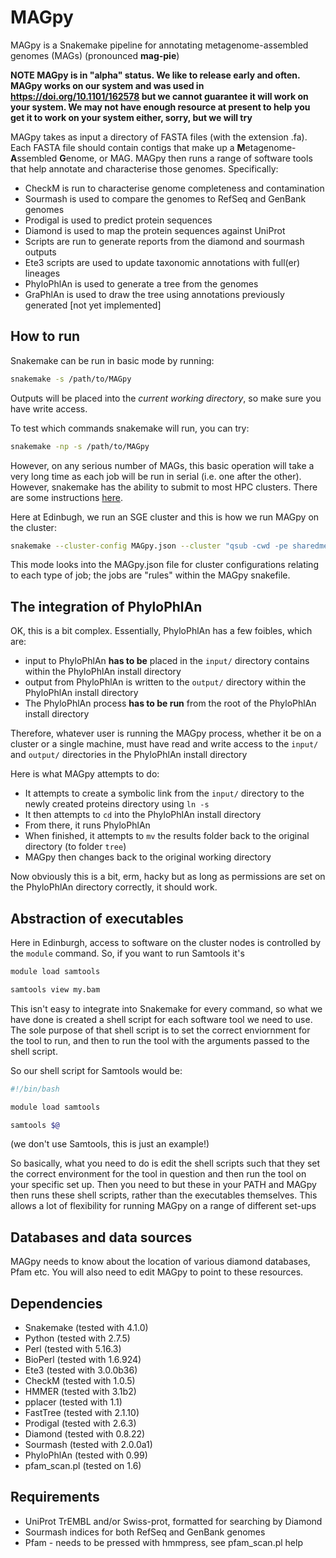 # MAGpy
MAGpy is a Snakemake pipeline for annotating metagenome-assembled genomes (MAGs) (pronounced **mag-pie**)

**NOTE MAGpy is in "alpha" status.  We like to release early and often.  MAGpy works on our system and was used in https://doi.org/10.1101/162578 but we cannot guarantee it will work on your system.  We may not have enough resource at present to help you get it to work on your system either, sorry, but we will try**

MAGpy takes as input a directory of FASTA files (with the extension .fa).  Each FASTA file should contain contigs that make up a **M**etagenome-**A**ssembled **G**enome, or MAG.  MAGpy then runs a range of software tools that help annotate and characterise those genomes.  Specifically:

* CheckM is run to characterise genome completeness and contamination
* Sourmash is used to compare the genomes to RefSeq and GenBank genomes
* Prodigal is used to predict protein sequences
* Diamond is used to map the protein sequences against UniProt
* Scripts are run to generate reports from the diamond and sourmash outputs
* Ete3 scripts are used to update taxonomic annotations with full(er) lineages
* PhyloPhlAn is used to generate a tree from the genomes
* GraPhlAn is used to draw the tree using annotations previously generated [not yet implemented]

## How to run

Snakemake can be run in basic mode by running:

```sh
snakemake -s /path/to/MAGpy
```

Outputs will be placed into the *current working directory*, so make sure you have write access.

To test which commands snakemake will run, you can try:

```sh
snakemake -np -s /path/to/MAGpy
```

However, on any serious number of MAGs, this basic operation will take a very long time as each job will be run in serial (i.e. one after the other).  However, snakemake has the ability to submit to most HPC clusters.  There are some instructions [here](http://snakemake.readthedocs.io/en/stable/tutorial/additional_features.html#cluster-execution).  

Here at Edinbugh, we run an SGE cluster and this is how we run MAGpy on the cluster:

```sh
snakemake --cluster-config MAGpy.json --cluster "qsub -cwd -pe sharedmem {cluster.core} -l h_rt= {cluster.time} -l h_vmem={cluster.vmem} -P {cluster.proj}" --jobs 1000
```

This mode looks into the MAGpy.json file for cluster configurations relating to each type of job; the jobs are "rules" within the MAGpy snakefile.


## The integration of PhyloPhlAn

OK, this is a bit complex.  Essentially, PhyloPhlAn has a few foibles, which are:

* input to PhyloPhlAn **has to be** placed in the ```input/``` directory contains within the PhyloPhlAn install directory
* output from PhyloPhlAn is written to the ```output/``` directory within the PhyloPhlAn install directory
* The PhyloPhlAn process **has to be run** from the root of the PhyloPhlAn install directory

Therefore, whatever user is running the MAGpy process, whether it be on a cluster or a single machine, must have read and write access to the ```input/``` and ```output/``` directories in the PhyloPhlAn install directory

Here is what MAGpy attempts to do:

* It attempts to create a symbolic link from the ```input/``` directory to the newly created proteins directory using ```ln -s```
* It then attempts to ```cd``` into the PhyloPhlAn install directory
* From there, it runs PhyloPhlAn
* When finished, it attempts to ```mv``` the results folder back to the original directory (to folder ```tree```)
* MAGpy then changes back to the original working directory

Now obviously this is a bit, erm, hacky but as long as permissions are set on the PhyloPhlAn directory correctly, it should work.


## Abstraction of executables

Here in Edinburgh, access to software on the cluster nodes is controlled by the ```module``` command.  So, if you want to run Samtools it's

```sh
module load samtools

samtools view my.bam
```

This isn't easy to integrate into Snakemake for every command, so what we have done is created a shell script for each software tool we need to use.  The sole purpose of that shell script is to set the correct enviornment for the tool to run, and then to run the tool with the arguments passed to the shell script.

So our shell script for Samtools would be:

```sh
#!/bin/bash

module load samtools

samtools $@
```

(we don't use Samtools, this is just an example!)

So basically, what you need to do is edit the shell scripts such that they set the correct environment for the tool in question and then run the tool on your specific set up.  Then you need to but these in your PATH and MAGpy then runs these shell scripts, rather than the executables themselves. This allows a lot of flexibility for running MAGpy on a range of different set-ups


## Databases and data sources

MAGpy needs to know about the location of various diamond databases, Pfam etc.  You will also need to edit MAGpy to point to these resources.


## Dependencies
* Snakemake (tested with 4.1.0)
* Python (tested with 2.7.5)
* Perl (tested with 5.16.3)
* BioPerl (tested with 1.6.924)
* Ete3 (tested with 3.0.0b36)
* CheckM (tested with 1.0.5)
* HMMER (tested with 3.1b2)
* pplacer (tested with 1.1)
* FastTree (tested with 2.1.10)
* Prodigal (tested with 2.6.3)
* Diamond (tested with 0.8.22)
* Sourmash (tested with 2.0.0a1)
* PhyloPhlAn (tested with 0.99)
* pfam_scan.pl (tested on 1.6)


## Requirements
* UniProt TrEMBL and/or Swiss-prot, formatted for searching by Diamond
* Sourmash indices for both RefSeq and GenBank genomes
* Pfam - needs to be pressed with hmmpress, see pfam_scan.pl help

